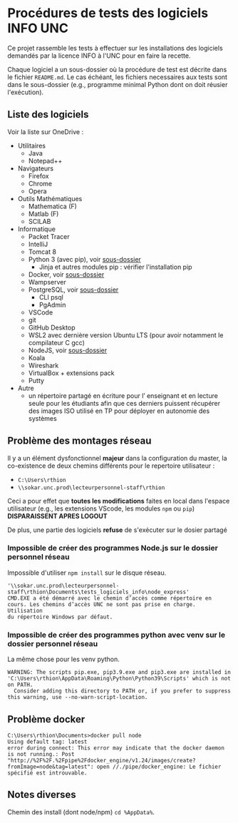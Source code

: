 Procédures de tests des logiciels INFO UNC
==========================================

Ce projet rassemble les tests à effectuer sur les installations des logiciels demandés par la licence INFO à l'UNC pour en faire la recette.

Chaque logiciel a un sous-dossier où la procédure de test est décrite dans le fichier `README.md`. Le cas échéant, les fichiers necessaires aux tests sont dans le sous-dossier (e.g., programme minimal Python dont on doit réusier l'exécution).

Liste des logiciels
-------------------

Voir la liste sur OneDrive :

- Utilitaires
  + Java
  + Notepad++
- Navigateurs
  + Firefox
  + Chrome
  + Opera
- Outils Mathématiques
  + Mathematica (F)
  + Matlab (F)
  + SCILAB
- Informatique
  + Packet Tracer
  + IntelliJ
  + Tomcat 8
  + Python 3 (avec pip), voir [sous-dossier](python/README.md)
    * Jinja et autres modules pip : vérifier l'installation pip
  + Docker, voir [sous-dossier](docker/README.md)
  + Wampserver
  + PostgreSQL, voir [sous-dossier](postresql/README.md)
    * CLI psql
    * PgAdmin
  + VSCode
  + git
  + GitHub Desktop
  + WSL2 avec dernière version Ubuntu LTS (pour avoir notamment le compilateur C gcc)
  + NodeJS, voir [sous-dossier](node/README.md)
  + Koala
  + Wireshark
  + VirtualBox + extensions pack
  + Putty
- Autre
  + un répertoire partagé en écriture pour l’ enseignant  et en lecture seule pour les étudiants afin que ces derniers puissent récupérer des images ISO utilisé en TP pour déployer en autonomie des systèmes

Problème des montages réseau
----------------------------

Il y a un élément dysfonctionnel **majeur** dans la configuration du master, la co-existence de deux chemins différents pour le repertoire utilisateur :

- `C:\Users\rthion`
- `\\sokar.unc.prod\lecteurpersonnel-staff\rthion`

Ceci a pour effet que **toutes les modifications** faites en local dans l'espace utilisateur (e.g., les extensions VScode, les modules `npm` ou `pip`) **DISPARAISSENT APRES LOGOUT**

De plus, une partie des logiciels **refuse** de s'exécuter sur le dosier partagé

### Impossible de créer des programmes Node.js sur le dossier personnel réseau

Impossible d'utiliser `npm install` sur le disque réseau.

```raw
'\\sokar.unc.prod\lecteurpersonnel-staff\rthion\Documents\tests_logiciels_info\node_express'
CMD.EXE a été démarré avec le chemin d’accès comme répertoire en
cours. Les chemins d’accès UNC ne sont pas prise en charge. Utilisation
du répertoire Windows par défaut.
```

### Impossible de créer des programmes python avec venv sur le dossier personnel réseau

La même chose pour les venv python.

```raw
WARNING: The scripts pip.exe, pip3.9.exe and pip3.exe are installed in 'C:\Users\rthion\AppData\Roaming\Python\Python39\Scripts' which is not on PATH.
  Consider adding this directory to PATH or, if you prefer to suppress this warning, use --no-warn-script-location.
```

Problème docker
---------------

```raw
C:\Users\rthion\Documents>docker pull node
Using default tag: latest
error during connect: This error may indicate that the docker daemon is not running.: Post "http://%2F%2F.%2Fpipe%2Fdocker_engine/v1.24/images/create?fromImage=node&tag=latest": open //./pipe/docker_engine: Le fichier spécifié est introuvable.
```

Notes diverses
--------------

Chemin des install (dont node/npm) `cd %AppData%`.
